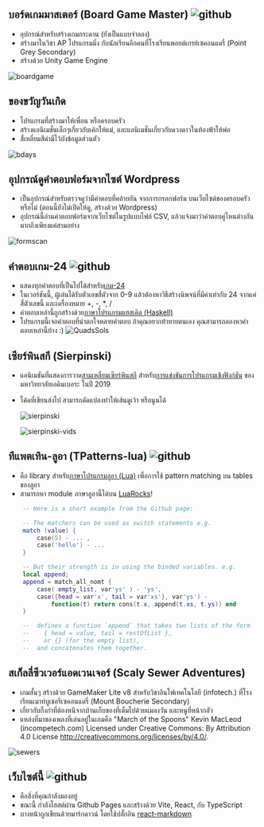 ## บอร์ดเกมมาสเตอร์ (Board Game Master) ![github](Board-Game-Master)
* อุปกรณ์สำหรับสร้างเกมกระดาน (ยังเป็นแบบจำลอง)
* สร้างมาในวิชา AP โปรแกรมมิ่ง กับนักเรียนอีกคนที่โรงเรียนพอยต์เกรย์เซคอนแดรี่ (Point Grey Secondary)
* สร้างด้วย Unity Game Engine

![boardgame]()

## ของขวัญวันเกิด
  * โปรแกรมที่สร้างมาให้เพื่อน หรือครอบครัว
  * สร้างแอนิเมชั่นเล็กๆเกี่ยวกับเค้กให้แม่, และแอนิเมชั่นเกี่ยวกับดวงดาวในท้องฟ้าให้พ่อ
  * สี่เหลี่ยมสีดำมีไว้บังข้อมูลส่วนตัว

![bdays]()

## อุปกรณ์ดูคำตอบฟอร์มจากไซต์ Wordpress
* เป็นอุปกรณ์สำหรับตรวจดูว่ามีคำตอบที่คล้ายกัน จากการกรอกฟอร์ม บนเว็บไซต์ของครอบครัวหรือไม่ (ตอนนี้ยังไม่เปิดให้ดู, สร้างด้วย Wordpress)
* อุปกรณ์นี้อ่านคำตอบฟอร์มจากเว็บไซต์ในรูปแบบไฟล์ CSV, แล้วแจ้งมาว่าคำตอบคู่ไหนต่างกันมากถึงเพียงแค่สามอย่าง

![formscan]()

## คำตอบเกม-24 ![github](Game24-Solutions)
* แสดงทุกคำตอบที่เป็นไปได้สำหรับ[เกม-24](https://en.wikipedia.org/wiki/24_(puzzle)) 
* ในเวอร์ชันนี้, ผู้เล่นได้รับตัวเลขสี่ตัวจาก 0-9 แล้วต้องหาวิธีสร้างนิพจน์ที่มีค่าเท่ากับ 24 จากแค่สี่ตัวเลขนี้ และเครื่องหมาย +, -, *, /
* คำตอบเหล่านี้ถูกสร้างด้วย[ภาษาโปรแกรมแฮสเคิล (Haskell)](https://www.haskell.org/)
* โปรแกรมนี้เจอคำตอบที่น่าตกใจหลายคำตอบ
  ถ้าคุณอยากท้าทายตนเอง คุณสามารถลองหาคำตอบเหล่านี้บ้าง :)
  ![QuadsSols]()

## เซียร์พินสกี (Sierpinski)
* แอนิเมชันที่แสดงการวาด[สามเหลี่ยมเซียร์พินสกี](https://en.wikipedia.org/wiki/Sierpi%C5%84ski_triangle)
  สำหรับ[การแข่งขันการโปรแกรมเชิงฟังก์ชัน](https://homepages.inf.ed.ac.uk/wadler/fp-competition-2019/)
  ของมหาวิทยาลัยเอดินเบอระ ในปี 2019
* โค้ดที่เขียนส่งไป สามารถดัดแปลงทำให้เส้นดูเว้า หรือนูนได้

  ![sierpinski]()

  ![sierpinski-vids]()

## ทีแพตเทิน-ลูอา (TPatterns-lua) ![github](TPatterns-lua)
* คือ library สำหรับ[ภาษาโปรแกรมลูอา (Lua)](https://www.lua.org/) เพื่อการใช้ pattern matching บน tables ของลูอา
* สามารถหา module ภาษาลูอานี้ได้บน [LuaRocks](https://luarocks.org/modules/Thanakrit-Anutrakulchai/tpatterns)!
```lua
    -- Here is a short example from the Github page:

    -- The matchers can be used as switch statements e.g.
    match (value) {
        case(5) - ... ,
        case('hello') - ...
    }

    -- But their strength is in using the binded variables. e.g.
    local append;
    append = match_all_nomt { 
        case( empty_list, var'ys' ) - 'ys',
        case({head = var'x', tail = var'xs'}, var'ys') - 
            function(t) return cons(t.x, append(t.xs, t.ys)) end 
    }

    --  defines a function `append` that takes two lists of the form 
    --    { head = value, tail = restOfList },
    --    or {} (for the empty list), 
    --  and concatenates them together.

```

## สเก็ลลี่ซีวเวอร์แอดเวนเจอร์ (Scaly Sewer Adventures)
* เกมสั้นๆ สร้างด้วย GameMaker Lite v8 สำหรับวิชาอินโฟเทคโนโลยี (infotech.) ที่โรงเรียนเมาท์บูเชอรีเซคอนแดรี่ (Mount Boucherie Secondary)
* เกี่ยวกับกิ้งก่าที่ต้องหนีจากบ้านเก็บของที่เต็มไปด้วยแมลงวัน และหนูที่หน้ากลัว
* แหล่งที่มาของเพลงที่เล่นอยู่ในเกมคือ
  "March of the Spoons" Kevin MacLeod (incompetech.com)
  Licensed under Creative Commons: By Attribution 4.0 License
  http://creativecommons.org/licenses/by/4.0/.

![sewers]()

## เว็บไซต์นี้ ![github](Thanakrit-Anutrakulchai.github.io)
* คือสิ่งที่คุณกำลังมองอยู่
* ขณะนี้ กำลังโฮสต์ผ่าน Github Pages และสร้างด้วย Vite, React, กับ TypeScript
* บางหน้าถูกเขียนด้วยมาร์กดาวน์ โดยใช้ปลั๊กอิน
  [react-markdown](https://github.com/remarkjs/react-markdown)
